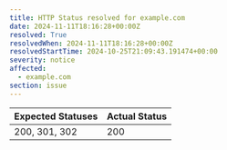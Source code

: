 ```yaml
---
title: HTTP Status resolved for example.com
date: 2024-11-11T18:16:28+00:00Z
resolved: True
resolvedWhen: 2024-11-11T18:16:28+00:00Z
resolvedStartTime: 2024-10-25T21:09:43.191474+00:00
severity: notice
affected:
  - example.com
section: issue
---
```


| Expected Statuses | Actual Status  |
|-------------------|----------------|
| 200, 301, 302 | 200 |
